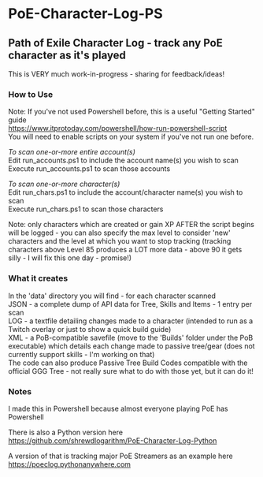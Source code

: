 # PoE-Character-Log-PS #
## Path of Exile Character Log - track any PoE character as it's played ##

This is VERY much work-in-progress - sharing for feedback/ideas!

### How to Use ###
Note: If you've not used Powershell before, this is a useful "Getting Started" guide  
https://www.itprotoday.com/powershell/how-run-powershell-script  
You will need to enable scripts on your system if you've not run one before.

*To scan one-or-more entire account(s)*  
Edit run_accounts.ps1 to include the account name(s) you wish to scan  
Execute run_accounts.ps1 to scan those accounts  

*To scan one-or-more character(s)*  
Edit run_chars.ps1 to include the account/character name(s) you wish to scan  
Execute run_chars.ps1 to scan those characters

Note: only characters which are created or gain XP AFTER the script begins will be logged - you can also specify the max level to consider 'new' characters and the level at which you want to stop tracking (tracking characters above Level 85 produces a LOT more data - above 90 it gets silly - I will fix this one day - promise!)

### What it creates ###
In the 'data' directory you will find - for each character scanned  
JSON - a complete dump of API data for Tree, Skills and Items - 1 entry per scan  
LOG - a textfile detailing changes made to a character (intended to run as a Twitch overlay or just to show a quick build guide)  
XML - a PoB-compatible savefile (move to the 'Builds' folder under the PoB executable) which details each change made to passive tree/gear (does not currently support skills - I'm working on that)  
The code can also produce Passive Tree Build Codes compatible with the official GGG Tree - not really sure what to do with those yet, but it can do it!

### Notes ###
I made this in Powershell because almost everyone playing PoE has Powershell  

There is also a Python version here   
https://github.com/shrewdlogarithm/PoE-Character-Log-Python

A version of that is tracking major PoE Streamers as an example here  
https://poeclog.pythonanywhere.com
